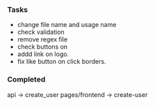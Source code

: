
### Tasks
- change file name and usage name
- check validation
- remove regex file
- check buttons on
- addd link on logo.
- fix like button on click borders.

### Completed
api -> create_user
pages/frontend -> create-user